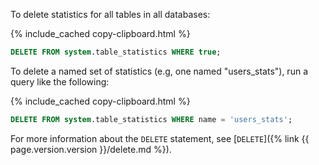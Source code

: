 To delete statistics for all tables in all databases:

{% include_cached copy-clipboard.html %}
~~~ sql
DELETE FROM system.table_statistics WHERE true;
~~~

To delete a named set of statistics (e.g, one named "users_stats"), run a query like the following:

{% include_cached copy-clipboard.html %}
~~~ sql
DELETE FROM system.table_statistics WHERE name = 'users_stats';
~~~

For more information about the `DELETE` statement, see [`DELETE`]({% link {{ page.version.version }}/delete.md %}).
